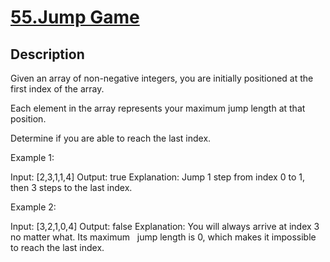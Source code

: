 # [55.Jump Game](https://leetcode.com/problems/jump-game/)
        
## Description
        
Given an array of non-negative integers, you are initially positioned at the first index of the array.

Each element in the array represents your maximum jump length at that position.

Determine if you are able to reach the last index.

Example 1:


Input: [2,3,1,1,4]
Output: true
Explanation: Jump 1 step from index 0 to 1, then 3 steps to the last index.


Example 2:


Input: [3,2,1,0,4]
Output: false
Explanation: You will always arrive at index 3 no matter what. Its maximum
&nbsp;            jump length is 0, which makes it impossible to reach the last index.

